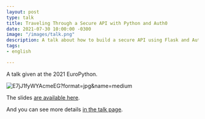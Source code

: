 ```yaml
---
layout: post
type: talk
title: Traveling Through a Secure API with Python and Auth0
date: 2021-07-30 10:00:00 -0300
image: "/images/talk.png"
description: A talk about how to build a secure API using Flask and Auth0
tags:
- english

---
```

A talk given at the 2021 EuroPython.

![](https://pbs.twimg.com/media/E7jJ1fyWYAcmeEG?format=jpg&name=medium "E7jJ1fyWYAcmeEG?format=jpg&name=medium")

The slides [are available here](https://ep2021.europython.eu/media/conference/slides/traveling-through-a-secure-api-in-python.pdf).

And you can see more details [in the talk page](https://ep2021.europython.eu/talks/traveling-through-a-secure-api-in-python/ "https://ep2021.europython.eu/talks/traveling-through-a-secure-api-in-python/").